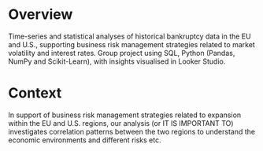 # Overview

Time-series and statistical analyses of historical bankruptcy data in the EU and U.S., supporting business risk management strategies related to market volatility and interest rates. Group project using SQL, Python (Pandas, NumPy and Scikit-Learn), with insights visualised in Looker Studio.

# Context

In support of business risk management strategies related to expansion within the EU and U.S. regions, our analysis (or IT IS IMPORTANT TO) investigates correlation patterns between the two regions to understand the economic environments and different risks etc.
